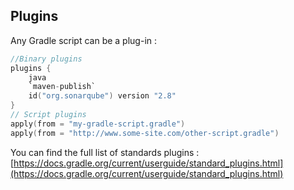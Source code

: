 ## Plugins

Any Gradle script can be a plug-in :

```kotlin
//Binary plugins
plugins {
    java
    `maven-publish`
    id("org.sonarqube") version "2.8"
}
// Script plugins
apply(from = "my-gradle-script.gradle")
apply(from = "http://www.some-site.com/other-script.gradle")

```

You can find the full list of standards plugins : [https://docs.gradle.org/current/userguide/standard_plugins.html](https://docs.gradle.org/current/userguide/standard_plugins.html)
